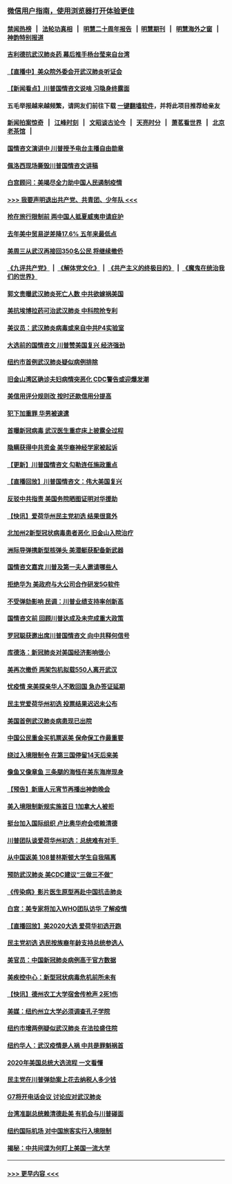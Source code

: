### [微信用户指南，使用浏览器打开体验更佳](https://github.com/gfw-breaker/banned-news1/blob/master/indexes/wechat-guide.md?t=0)
#### [禁闻热榜](热点新闻.md?t=0)  &nbsp;&nbsp;|&nbsp;&nbsp; [法轮功真相](https://github.com/gfw-breaker/truth/blob/master/README.md?t=0) &nbsp;&nbsp;|&nbsp;&nbsp; [明慧二十周年报告](https://github.com/gfw-breaker/mh-reports/blob/master/README.md?t=0) &nbsp;&nbsp;|&nbsp;&nbsp;[明慧期刊](https://github.com/gfw-breaker/mh-qikan) &nbsp;&nbsp;|&nbsp;&nbsp; [明慧海外之窗](https://github.com/gfw-breaker/mh-news/blob/master/README.md?t=0) &nbsp;&nbsp;|&nbsp;&nbsp; [神韵特别报道](https://github.com/gfw-breaker/mh-news/blob/master/shenyun.md?t=0)
#### [吉利德抗武汉肺炎药 幕后推手杨台莹来自台湾](../pages/nsc412/n11847064.md?t=02060511) 
#### [【直播中】美众院外委会开武汉肺炎听证会](../pages/nsc412/n11846727.md?t=02060511) 
#### [【新闻看点】川普国情咨文说啥 习隐身终露面](../pages/nsc412/n11847016.md?t=02060511) 
#### 五毛举报越来越频繁，请网友们前往下载 [一键翻墙软件](https://github.com/gfw-breaker/ssr-accounts)，并将此项目推荐给亲友
#### [新闻拍案惊奇](https://github.com/gfw-breaker/banned-news1/blob/master/pages/link4.md) &nbsp;&nbsp;|&nbsp;&nbsp; [江峰时刻](https://github.com/gfw-breaker/banned-news1/blob/master/pages/link4.md) &nbsp;&nbsp;|&nbsp;&nbsp; [文昭谈古论今](https://github.com/gfw-breaker/banned-news1/blob/master/pages/link4.md) &nbsp;&nbsp;|&nbsp;&nbsp; [天亮时分](https://github.com/gfw-breaker/banned-news1/blob/master/pages/link4.md) &nbsp;&nbsp;|&nbsp;&nbsp; [萧茗看世界](https://github.com/gfw-breaker/banned-news1/blob/master/pages/link4.md) &nbsp;&nbsp;|&nbsp;&nbsp; [北京老茶馆](https://github.com/gfw-breaker/banned-news1/blob/master/pages/link4.md) &nbsp;&nbsp;|&nbsp;&nbsp; 
#### [国情咨文演讲中 川普授予电台主播自由勋章](../pages/nsc412/n11846815.md?t=02060511) 
#### [佩洛西现场撕毁川普国情咨文讲稿](../pages/nsc412/n11846724.md?t=02060511) 
#### [白宫顾问：美竭尽全力助中国人民遏制疫情](../pages/nsc412/n11846756.md?t=02060511) 
#### [>>> 我要声明退出共产党、共青团、少年队 <<<](https://github.com/begood0513/goodnews/blob/master/quit/letter.md) 
#### [抢在旅行限制前 两中国人抵夏威夷申请庇护](../pages/nsc412/n11846866.md?t=02060511) 
#### [去年美中贸易逆差降17.6% 五年来最低点](../pages/nsc412/n11846755.md?t=02060511) 
#### [美周三从武汉再接回350名公民 将继续撤侨](../pages/nsc412/n11846705.md?t=02060511) 
#### [《九评共产党》](https://github.com/begood0513/9ping.md/blob/master/README.md) &nbsp;|&nbsp; [《解体党文化》](../../../../jtdwh.md/blob/master/README.md)  &nbsp;|&nbsp; [《共产主义的终极目的》](../../../../gczydzjmd.md/blob/master/README.md) &nbsp;|&nbsp; [《魔鬼在统治我们的世界》](../../../../mgztzwmdsj.md/blob/master/README.md) 
#### [郭文贵曝武汉肺炎死亡人数 中共欲嫁祸美国](../pages/nsc412/n11846240.md?t=02060511) 
#### [美抗埃博拉药可治武汉肺炎 中科院抢专利](../pages/nsc412/n11846409.md?t=02060511) 
#### [美议员：武汉肺炎病毒或来自中共P4实验室](../pages/nsc412/n11846043.md?t=02060511) 
#### [大选前的国情咨文 川普赞美国复兴 经济强劲](../pages/nsc412/n11845526.md?t=02060511) 
#### [纽约市首例武汉肺炎疑似病例排除](../pages/nsc412/n11844989.md?t=02060511) 
#### [旧金山湾区确诊夫妇病情突恶化 CDC警告或迎爆发潮](../pages/nsc412/n11845730.md?t=02060511) 
#### [美信用评分规则改  按时还款信用分提高](../pages/nsc412/n11845488.md?t=02060511) 
#### [犯下加重罪 华男被速遣](../pages/nsc412/n11845476.md?t=02060511) 
#### [首曝新冠病毒 武汉医生重症床上披露全过程](../pages/nsc412/n11845150.md?t=02060511) 
#### [隐瞒获得中共资金 美华裔神经学家被起诉](../pages/nsc412/n11844879.md?t=02060511) 
#### [【更新】川普国情咨文 勾勒连任施政重点](../pages/nsc412/n11845223.md?t=02060511) 
#### [【直播回放】川普国情咨文：伟大美国复兴](../pages/nsc412/n11842079.md?t=02060511) 
#### [反驳中共指责 美国务院晒图证明对华援助](../pages/nsc412/n11844859.md?t=02060511) 
#### [【快讯】爱荷华州民主党初选 结果很意外](../pages/nsc412/n11844878.md?t=02060511) 
#### [北加州2新型冠状病毒患者恶化 旧金山入院治疗](../pages/nsc412/n11844842.md?t=02060511) 
#### [洲际导弹携新型核弹头 美潜艇获配备新武器](../pages/nsc412/n11844680.md?t=02060511) 
#### [国情咨文嘉宾 川普及第一夫人邀请哪些人](../pages/nsc412/n11844712.md?t=02060511) 
#### [拒绝华为 美政府与大公司合作研发5G软件](../pages/nsc412/n11844625.md?t=02060511) 
#### [不受弹劾影响 民调：川普业绩支持率创新高](../pages/nsc412/n11844622.md?t=02060511) 
#### [国情咨文前 回顾川普达成及未完成重大政策](../pages/nsc412/n11844581.md?t=02060511) 
#### [罗冠聪获邀出席川普国情咨文 向中共释何信号](../pages/nsc412/n11844355.md?t=02060511) 
#### [库德洛：新冠肺炎对美国经济影响很小](../pages/nsc412/n11844418.md?t=02060511) 
#### [美再次撤侨 两架包机拟载550人离开武汉](../pages/nsc412/n11844407.md?t=02060511) 
#### [忧疫情 来美探亲华人不敢回国 急办签证延期](../pages/nsc412/n11843344.md?t=02060511) 
#### [民主党爱荷华州初选 投票结果迟迟未公布](../pages/nsc412/n11844207.md?t=02060511) 
#### [美国首例武汉肺炎病患现已出院](../pages/nsc412/n11842740.md?t=02060511) 
#### [中国公民重金买机票返美 保命保工作最重要](../pages/nsc412/n11843282.md?t=02060511) 
#### [绕过入境限制令  在第三国停留14天后来美](../pages/nsc412/n11843341.md?t=02060511) 
#### [像鱼又像章鱼 三条腿的海怪在美东海岸现身](../pages/nsc412/n11843092.md?t=02060511) 
#### [【预告】新唐人元宵节再播出神韵晚会](../pages/nsc412/n11843192.md?t=02060511) 
#### [美入境限制新规实施首日 1加拿大人被拒](../pages/nsc412/n11843058.md?t=02060511) 
#### [挺台加入国际组织 卢比奥华府会唔赖清德](../pages/nsc412/n11843023.md?t=02060511) 
#### [川普团队谈爱荷华州初选：总统难有对手  ](../pages/nsc412/n11842867.md?t=02060511) 
#### [从中国返美 108普林斯顿大学生自我隔离](../pages/nsc412/n11842714.md?t=02060511) 
#### [预防武汉肺炎 美CDC建议“三做三不做”](../pages/nsc412/n11842700.md?t=02060511) 
#### [《传染病》影片医生原型再赴中国抗击肺炎](../pages/nsc412/n11842626.md?t=02060511) 
#### [白宫：美专家将加入WHO团队访华 了解疫情](../pages/nsc412/n11842198.md?t=02060511) 
#### [【直播回放】美2020大选 爱荷华初选开跑](../pages/nsc412/n11841820.md?t=02060511) 
#### [民主党初选 选民按族裔年龄支持总统参选人](../pages/nsc412/n11842239.md?t=02060511) 
#### [美官员：中国新冠肺炎病例高于官方数据](../pages/nsc412/n11842452.md?t=02060511) 
#### [美疾控中心：新型冠状病毒危机前所未有](../pages/nsc412/n11842406.md?t=02060511) 
#### [【快讯】德州农工大学宿舍传枪声 2死1伤](../pages/nsc412/n11842279.md?t=02060511) 
#### [美媒：纽约州立大学必须调查孔子学院](../pages/nsc412/n11840637.md?t=02060511) 
#### [纽约市增两例疑似武汉肺炎 在法拉盛住院](../pages/nsc412/n11840625.md?t=02060511) 
#### [纽约华人：武汉疫情是人祸 中共是罪魁祸首](../pages/nsc412/n11840631.md?t=02060511) 
#### [2020年美国总统大选流程 一文看懂](../pages/nsc412/n11842056.md?t=02060511) 
#### [民主党在川普弹劾案上花去纳税人多少钱](../pages/nsc412/n11841941.md?t=02060511) 
#### [G7将开电话会议 讨论应对武汉肺炎](../pages/nsc412/n11841658.md?t=02060511) 
#### [台湾准副总统赖清德赴美 有机会与川普碰面](../pages/nsc412/n11841332.md?t=02060511) 
#### [纽约国际机场  对中国旅客实行入境限制](../pages/nsc412/n11840619.md?t=02060511) 
#### [揭秘：中共间谍为何盯上美国一流大学](../pages/nsc412/n11840270.md?t=02060511) 

----
#### [ >>> 更早内容 <<< ](../indexes/nsc412-earlier.md)
